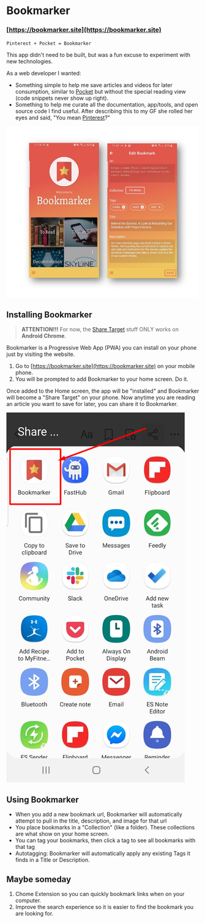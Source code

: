 # Bookmarker

### [https://bookmarker.site](https://bookmarker.site)

`Pinterest + Pocket = Bookmarker`

This app didn't need to be built, but was a fun excuse to experiment with new technologies.

As a web developer I wanted:

- Something simple to help me save articles and videos for later consumption, similar to [Pocket](https://app.getpocket.com/) but without the special reading view (code snippets never show up right).
- Something to help me curate all the documentation, app/tools, and open source code I find useful. After describing this to my GF she rolled her eyes and said, "You mean [Pinterest](https://www.pinterest.com/)?"

![Bookmarker](/docs/double.png)

## Installing Bookmarker

> **ATTENTION!!!** For now, the [Share Target](https://web.dev/web-share-target/) stuff ONLY works on **Android Chrome**.

Bookmarker is a Progressive Web App (PWA) you can install on your phone just by visiting the website.

1. Go to [https://bookmarker.site](https://bookmarker.site) on your mobile phone.
2. You will be prompted to add Bookmarker to your home screen. Do it.

Once added to the Home screen, the app will be "installed" and Bookmarker will become a "Share Target" on your phone. Now anytime you are reading an article you want to save for later, you can share it to Bookmarker.

![Share Target](/docs/sharetarget.png)

## Using Bookmarker

- When you add a new bookmark url, Bookmarker will automatically attempt to pull in the title, description, and image for that url
- You place bookmarks in a "Collection" (like a folder). These collections are what show on your home screen.
- You can tag your bookmarks, then click a tag to see all bookmarks with that tag
- Autotagging: Bookmarker will automatically apply any existing Tags it finds in a Title or Description.

## Maybe someday

1. Chome Extension so you can quickly bookmark links when on your computer.
2. Improve the search experience so it is easier to find the bookmark you are looking for.
